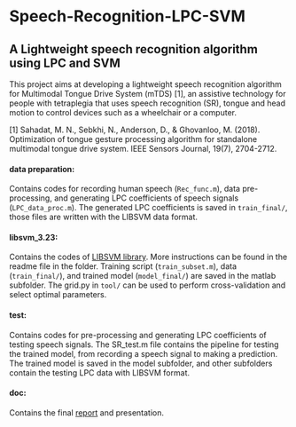 # Speech-Recognition-LPC-SVM
## A Lightweight speech recognition algorithm using LPC and SVM

This project aims at developing a lightweight speech recognition algorithm for Multimodal Tongue Drive System (mTDS) [1], an assistive technology for people with tetraplegia that uses speech recognition (SR), tongue and head motion to control devices such as a wheelchair or a computer.

[1] Sahadat, M. N., Sebkhi, N., Anderson, D., & Ghovanloo, M. (2018). Optimization of tongue gesture processing algorithm for standalone multimodal tongue drive system. IEEE Sensors Journal, 19(7), 2704-2712.

#### data preparation:
Contains codes for recording human speech (`Rec_func.m`), data pre-processing, and generating LPC coefficients of speech signals (`LPC_data_proc.m`).
The generated LPC coefficients is saved in `train_final/`, those files are written with the LIBSVM data format.

#### libsvm_3.23:
Contains the codes of [LIBSVM library](http://www.csie.ntu.edu.tw/~cjlin/libsvm). More instructions can be found in the readme file in the folder. Training script (`train_subset.m`), data (`train_final/`), and trained model (`model_final/`) are saved in the matlab subfolder.
The grid.py in `tool/` can be used to perform cross-validation and select optimal parameters.

#### test:
Contains codes for pre-processing and generating LPC coefficients of testing speech signals.
The SR_test.m file contains the pipeline for testing the trained model, from recording a speech signal to making a prediction.
The trained model is saved in the model subfolder, and other subfolders contain the testing LPC data with LIBSVM format.

#### doc:
Contains the final [report](https://github.com/yahsieh37/Speech-Recognition-LPC-SVM/blob/master/doc/Report.pdf) and presentation.
